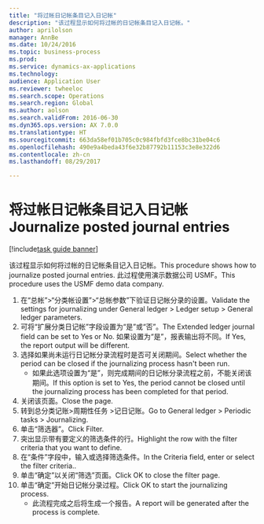 ```yaml
--- 
title: "将过帐日记帐条目记入日记帐"
description: "该过程显示如何将过帐的日记帐条目记入日记帐。"
author: aprilolson
manager: AnnBe
ms.date: 10/24/2016
ms.topic: business-process
ms.prod: 
ms.service: dynamics-ax-applications
ms.technology: 
audience: Application User
ms.reviewer: twheeloc
ms.search.scope: Operations
ms.search.region: Global
ms.author: aolson
ms.search.validFrom: 2016-06-30
ms.dyn365.ops.version: AX 7.0.0
ms.translationtype: HT
ms.sourcegitcommit: 663da58ef01b705c0c984fbfd3fce8bc31be04c6
ms.openlocfilehash: 490e9a4beda43f6e32b87792b11153c3e8e322d6
ms.contentlocale: zh-cn
ms.lasthandoff: 08/29/2017

---
```

# <a name="journalize-posted-journal-entries"></a><span data-ttu-id="a0e62-103">将过帐日记帐条目记入日记帐</span><span class="sxs-lookup"><span data-stu-id="a0e62-103">Journalize posted journal entries</span></span>

[!include[task guide banner](../../includes/task-guide-banner.md)]

<span data-ttu-id="a0e62-104">该过程显示如何将过帐的日记帐条目记入日记帐。</span><span class="sxs-lookup"><span data-stu-id="a0e62-104">This procedure shows how to journalize posted journal entries.</span></span> <span data-ttu-id="a0e62-105">此过程使用演示数据公司 USMF。</span><span class="sxs-lookup"><span data-stu-id="a0e62-105">This procedure uses the USMF demo data company.</span></span>

1. <span data-ttu-id="a0e62-106">在“总帐”>“分类帐设置”>“总帐参数”下验证日记帐分录的设置。</span><span class="sxs-lookup"><span data-stu-id="a0e62-106">Validate the settings for journalizing under General ledger > Ledger setup > General ledger parameters.</span></span>
2. <span data-ttu-id="a0e62-107">可将“扩展分类日记帐”字段设置为“是”或“否”。</span><span class="sxs-lookup"><span data-stu-id="a0e62-107">The Extended ledger journal field can be set to Yes or No.</span></span> <span data-ttu-id="a0e62-108">如果设置为“是”，报表输出将不同。</span><span class="sxs-lookup"><span data-stu-id="a0e62-108">If Yes, the report output will be different.</span></span>
3. <span data-ttu-id="a0e62-109">选择如果尚未运行日记帐分录流程时是否可关闭期间。</span><span class="sxs-lookup"><span data-stu-id="a0e62-109">Select whether the period can be closed if the journalizing process hasn't been run.</span></span>
    * <span data-ttu-id="a0e62-110">如果此选项设置为“是”，则完成期间的日记帐分录流程之前，不能关闭该期间。</span><span class="sxs-lookup"><span data-stu-id="a0e62-110">If this option is set to Yes, the period cannot be closed until the journalizing process has been completed for that period.</span></span>  
4. <span data-ttu-id="a0e62-111">关闭该页面。</span><span class="sxs-lookup"><span data-stu-id="a0e62-111">Close the page.</span></span>
5. <span data-ttu-id="a0e62-112">转到总分类记账>周期性任务 >记日记账。</span><span class="sxs-lookup"><span data-stu-id="a0e62-112">Go to General ledger > Periodic tasks > Journalizing.</span></span>
6. <span data-ttu-id="a0e62-113">单击“筛选器”。</span><span class="sxs-lookup"><span data-stu-id="a0e62-113">Click Filter.</span></span>
7. <span data-ttu-id="a0e62-114">突出显示带有要定义的筛选条件的行。</span><span class="sxs-lookup"><span data-stu-id="a0e62-114">Highlight the row with the filter criteria that you want to define.</span></span>
8. <span data-ttu-id="a0e62-115">在“条件”字段中，输入或选择筛选条件。</span><span class="sxs-lookup"><span data-stu-id="a0e62-115">In the Criteria field, enter or select the filter criteria..</span></span>
9. <span data-ttu-id="a0e62-116">单击“确定”以关闭“筛选”页面。</span><span class="sxs-lookup"><span data-stu-id="a0e62-116">Click OK to close the filter page.</span></span>
10. <span data-ttu-id="a0e62-117">单击“确定”开始日记帐分录过程。</span><span class="sxs-lookup"><span data-stu-id="a0e62-117">Click OK to start the journalizing process.</span></span>
    * <span data-ttu-id="a0e62-118">此流程完成之后将生成一个报告。</span><span class="sxs-lookup"><span data-stu-id="a0e62-118">A report will be generated after the process is complete.</span></span>  


